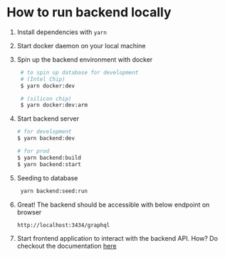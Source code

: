 # How to run backend locally

1. Install dependencies with `yarn`
2. Start docker daemon on your local machine
3. Spin up the backend environment with docker

   ```bash
    # to spin up database for development
    # (Intel Chip)
    $ yarn docker:dev

    # (silicon chip)
    $ yarn docker:dev:arm
   ```

4. Start backend server

   ```bash
   # for development
   $ yarn backend:dev

   # for prod
   $ yarn backend:build
   $ yarn backend:start
   ```

5. Seeding to database

   ```bash
    yarn backend:seed:run
   ```

6. Great! The backend should be accessible with below endpoint on browser

   ```
   http://localhost:3434/graphql
   ```

7. Start frontend application to interact with the backend API. How?
   Do checkout the documentation [here](../README.md#user-onboarding)
